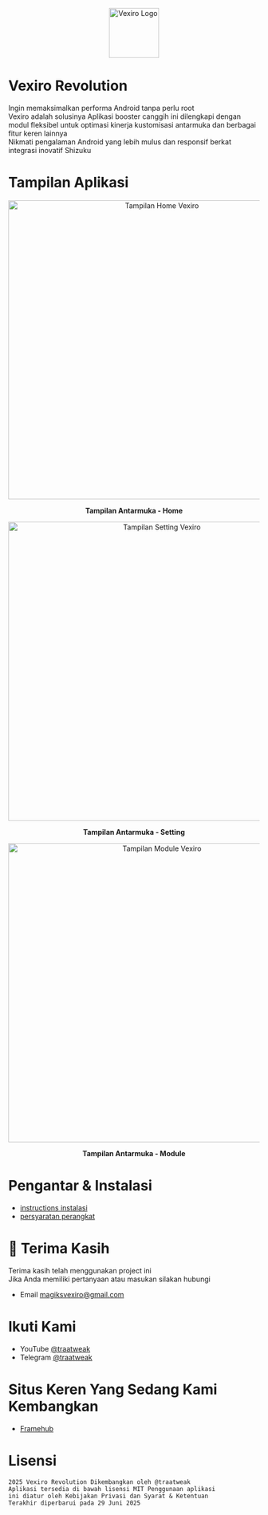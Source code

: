 <p align="center">
  <img src="icon/icon.png" alt="Vexiro Logo" width="100" />
</p>

# Vexiro Revolution

Ingin memaksimalkan performa Android tanpa perlu root  
Vexiro adalah solusinya Aplikasi booster canggih ini 
dilengkapi dengan modul fleksibel untuk optimasi kinerja
kustomisasi antarmuka dan berbagai fitur keren lainnya  
Nikmati pengalaman Android yang lebih mulus dan responsif 
berkat integrasi inovatif Shizuku

# Tampilan Aplikasi

<p align="center">
  <img src="img/home.png" alt="Tampilan Home Vexiro" width="600" />
</p>
<p align="center"><b>Tampilan Antarmuka - Home</b></p>

<p align="center">
  <img src="img/setting.png" alt="Tampilan Setting Vexiro" width="600" />
</p>
<p align="center"><b>Tampilan Antarmuka - Setting</b></p>

<p align="center">
  <img src="img/module.png" alt="Tampilan Module Vexiro" width="600" />
</p>
<p align="center"><b>Tampilan Antarmuka - Module</b></p>

# Pengantar & Instalasi

- [instructions instalasi](https://instructionsvexiro.pages.dev/web-root/index.html)  
- [persyaratan perangkat](https://instructionsvexiro.pages.dev/web-root/persyaratan.html)

# 🙏 Terima Kasih

Terima kasih telah menggunakan project ini  
Jika Anda memiliki pertanyaan atau masukan silakan hubungi

- Email magiksvexiro@gmail.com

# Ikuti Kami

- YouTube [@traatweak](https://www.youtube.com/@traaweak)  
- Telegram [@traatweak](https://t.me/traatweak)

# Situs Keren Yang Sedang Kami Kembangkan

- [Framehub](https://framehub.pages.dev/)

# Lisensi
```
2025 Vexiro Revolution Dikembangkan oleh @traatweak   
Aplikasi tersedia di bawah lisensi MIT Penggunaan aplikasi   
ini diatur oleh Kebijakan Privasi dan Syarat & Ketentuan   
Terakhir diperbarui pada 29 Juni 2025
```
